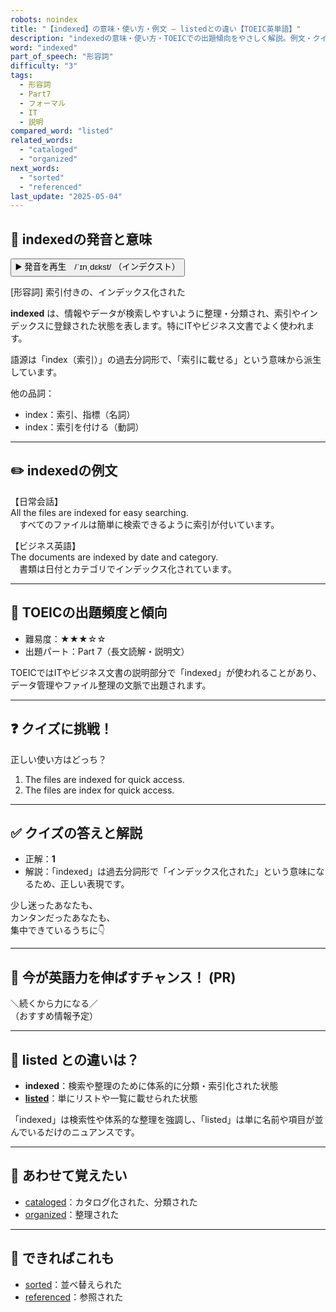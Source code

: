 ```yaml
---
robots: noindex
title: "【indexed】の意味・使い方・例文 ― listedとの違い【TOEIC英単語】"
description: "indexedの意味・使い方・TOEICでの出題傾向をやさしく解説。例文・クイズ付きでlistedとの違いもわかりやすく学べます。"
word: "indexed"
part_of_speech: "形容詞"
difficulty: "3"
tags:
  - 形容詞
  - Part7
  - フォーマル
  - IT
  - 説明
compared_word: "listed"
related_words:
  - "cataloged"
  - "organized"
next_words:
  - "sorted"
  - "referenced"
last_update: "2025-05-04"
---
```


## 🔰 indexedの発音と意味

<button class="play-audio" onclick="playTTS('indexed')">
  <span class="play-audio-main">
    ▶️ 発音を再生　/ˈɪnˌdɛkst/
  </span>
  <span class="play-audio-sub">
    （インデクスト）
  </span>
</button>

[形容詞] 索引付きの、インデックス化された

**indexed** は、情報やデータが検索しやすいように整理・分類され、索引やインデックスに登録された状態を表します。特にITやビジネス文書でよく使われます。

語源は「index（索引）」の過去分詞形で、「索引に載せる」という意味から派生しています。

他の品詞：  
- index：索引、指標（名詞）
- index：索引を付ける（動詞）

---

## ✏️ indexedの例文

【日常会話】  
All the files are indexed for easy searching.  
　すべてのファイルは簡単に検索できるように索引が付いています。

【ビジネス英語】  
The documents are indexed by date and category.  
　書類は日付とカテゴリでインデックス化されています。

---

## 🎯 TOEICの出題頻度と傾向

- 難易度：★★★☆☆
- 出題パート：Part 7（長文読解・説明文）

TOEICではITやビジネス文書の説明部分で「indexed」が使われることがあり、データ管理やファイル整理の文脈で出題されます。

---

## ❓ クイズに挑戦！

正しい使い方はどっち？

1. The files are indexed for quick access.  
2. The files are index for quick access.

---

## ✅ クイズの答えと解説

- 正解：**1**
- 解説：「indexed」は過去分詞形で「インデックス化された」という意味になるため、正しい表現です。

少し迷ったあなたも、  
カンタンだったあなたも、  
集中できているうちに👇️

---

## 🚀 今が英語力を伸ばすチャンス！ (PR)

<div class="info-center">
＼続くから力になる／<br>  
（おすすめ情報予定）
</div>

---

## 🤔  listed との違いは？

- **indexed**：検索や整理のために体系的に分類・索引化された状態
- **[listed](/word/listed)**：単にリストや一覧に載せられた状態

「indexed」は検索性や体系的な整理を強調し、「listed」は単に名前や項目が並んでいるだけのニュアンスです。

---

## 🧩 あわせて覚えたい

- [cataloged](/word/cataloged)：カタログ化された、分類された
- [organized](/word/organized)：整理された

---

## 📖 できればこれも

- [sorted](/word/sorted)：並べ替えられた
- [referenced](/word/referenced)：参照された

<!-- cvid: aid38_bid33 -->
